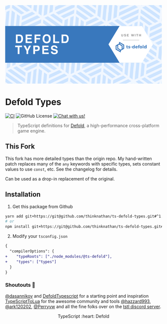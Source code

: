 <img src="_docs/defold-types.png" alt="Defold Types">

# Defold Types

[![CI](https://github.com/thinknathan/ts-defold-types/actions/workflows/ci.yml/badge.svg)](https://github.com/thinknathan/ts-defold-types/actions/workflows/ci.yml) ![GitHub License](https://img.shields.io/github/license/thinknathan/ts-defold-types) <a href="https://discord.gg/eukcq5m"><img alt="Chat with us!" src="https://img.shields.io/discord/766898804896038942.svg?colorB=7581dc&logo=discord&logoColor=white"></a>

> TypeScript definitions for [Defold](https://defold.com/), a high-performance cross-platform game engine.

## This Fork

This fork has more detailed types than the origin repo. My hand-written patch replaces many of the `any` keywords with specific types, sets constant values to use `const`, etc. See the changelog for details.

Can be used as a drop-in replacement of the original.

## Installation

1. Get this package from Github

```bash
yarn add git+https://git@github.com/thinknathan/ts-defold-types.git#^1.3.0 -D
# or
npm install git+https://git@github.com/thinknathan/ts-defold-types.git#^1.3.0 --save-dev
```

2. Modify your `tsconfig.json`

```diff
{
  "compilerOptions": {
+    "typeRoots": ["./node_modules/@ts-defold"],
+    "types": ["types"]
  }
}
```

### Shoutouts 📢

[@dasannikov](https://github.com/dasannikov) and [DefoldTypescript](https://github.com/dasannikov/DefoldTypeScript) for a starting point and inspiration
[TypeScriptToLua](https://github.com/TypeScriptToLua/TypeScriptToLua) for the awesome community and tools
[@hazzard993](https://github.com/hazzard993), [@ark120202](https://github.com/ark120202), [@Perryvw](https://github.com/Perryvw) and all the fine folks over on the [tstl discord server](https://discord.gg/BWAq58Y).

<p align="center" class="h4">
  TypeScript :heart: Defold
</p>
